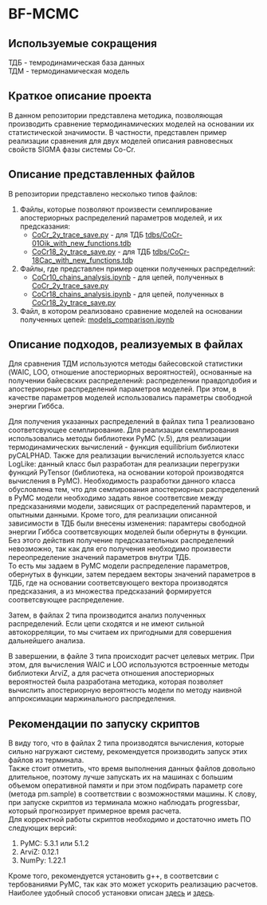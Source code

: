 # BF-MCMC

## Используемые сокращения

ТДБ - темродинамическая база данных\
ТДМ - термодинамическая модель

## Краткое описание проекта

В данном репозитории представлена методика, позволяющая производить сравнение термодинамических моделей на основании их статистической значимости.
В частности, представлен пример реализации сравнения для двух моделей описания равновесных свойств SIGMA фазы системы Co-Cr.

## Описание представленных файлов

В репозитории представлено несколько типов файлов:
1. Файлы, которые позволяют произвести семплирование апостериорных распределений параметров моделей, и их предсказания:
    - [CoCr_2y_trace_save.py](CoCr_2y_trace_save.py) - для ТДБ [tdbs/CoCr-01Oik_with_new_functions.tdb](tdbs/CoCr-01Oik_with_new_functions.tdb)
    - [CoCr18_2y_trace_save.py](CoCr18_2y_trace_save.py) - для ТДБ [tdbs/CoCr-18Cac_with_new_functions.tdb](tdbs/CoCr-18Cac_with_new_functions.tdb)
2. Файлы, где представлен пример оценки полученных распределний:
    - [CoCr10_chains_analysis.ipynb](CoCr10_chains_analysis.ipynb) - для цепей, полученных в [CoCr_2y_trace_save.py](CoCr_2y_trace_save.py)
    - [CoCr18_chains_analysis.ipynb](CoCr18_chains_analysis.ipynb) - для цепей, полученных в [CoCr18_2y_trace_save.py](CoCr18_2y_trace_save.py)
3. Файл, в котором реализовано сравнение моделей на основании полученных цепей: [models_comparison.ipynb](models_comparison.ipynb)

## Описание подходов, реализуемых в файлах

Для сравнения ТДМ используются методы байесовской статистики (WAIC, LOO, отношение апостериорных вероятностей), основанные на получении байесвских распределений: распределении правдопдобия и апостериорных распределений параметров моделей. При этом, в качестве параметров моделей использовались параметры свободной энергии Гиббса.

Для получения указанных распределений в файлах типа 1 реализовано соответсвующее семплирование.
Для реализации семлпирования использовались методы библиотеки PyMC (v.5), для реализации термодинамических вычислений - функция equilibrium библиотеки pyCALPHAD. Также для реализации вычислений используется класс LogLike: данный класс был разработан для реализации перегрузки функций PyTensor (библиотека, на основании которой производятся вычисления в PyMC). Необходимость разработки данного класса обусловлена тем, что для семлирования апостериорных распределений в PyMC модели необходимо задать явное соответсвие между предсказаниями модели, зависящих от распределений парамтеров, и опытными данными. Кроме того, для реализации описанной зависимости в ТДБ были внесены изменения: парамтеры свободной энергии Гиббса соответсвующих моделей были обернуты в функции. Без этого действия получение предсказательных распределений невозможно, так как для его получения необходимо произвести переопределение значений параметров внутри ТДБ.\
То есть мы задаем в PyMC модели распределение параметров, обернутых в функции, затем передаем векторы значений параметров в ТДБ, где на основании соответсвующего вектора производятся предсказания, а из множества предсказаний формируется соответсвующее распределение.

Затем, в файлах 2 типа производится анализ полученных распределений. Если цепи сходятся и не имеют сильной автокорреляции, то мы считаем их пригодными для совершения дальнейшего анализа.

В завершении, в файле 3 типа происходит расчет целевых метрик. При этом, для вычисления WAIC и LOO используются встроенные методы библиотеки ArviZ, а для расчета отношения апостериорных вероятностей была разработана методика, которая позволяет вычислить апостериорную вероятность модели по методу наивной аппроксимации маржинального распределения.

## Рекомендации по запуску скриптов

В виду того, что в файлах 2 типа производятся вычисления, которые сильно нагружают систему, рекомендуется производить запуск этих файлов из терминала. \
Также стоит отметить, что время выполнения данных файлов довольно длительное, поэтому лучше запускать их на машинах с большим объемом оперативной памяти и при этом подбирать параметр core (метода pm.sample) в соответствии с возможностями машины. К слову, при запуске скриптов из терминала можно наблюдать progressbar, который прогнозирует примерное время расчета.\
Для корректной работы скриптов необходимо и достаточно иметь ПО следующих версий:
1. PyMC: 5.3.1 или 5.1.2
2. ArviZ: 0.12.1
3. NumPy: 1.22.1

Кроме того, рекомендуется установить g++, в соответсвии с тербованиями PyMC, так как это может ускорить реализацию расчетов. Наиболее удобный способ установки описан [здесь](https://stackoverflow.com/questions/30069830/how-can-i-install-mingw-w64-and-msys2) и [здесь](https://www.msys2.org/).



